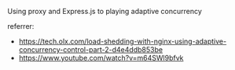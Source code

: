 Using proxy and Express.js to playing adaptive concurrency

referrer:

- https://tech.olx.com/load-shedding-with-nginx-using-adaptive-concurrency-control-part-2-d4e4ddb853be
- https://www.youtube.com/watch?v=m64SWl9bfvk
